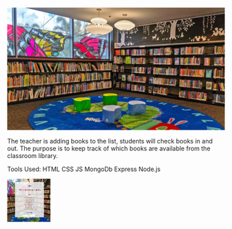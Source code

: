![Classroom Library](public/libKids.jpg)

The teacher is adding books to the list, students will check books in and out. The purpose is to keep track of which books are available from the classroom library.

Tools Used: HTML CSS JS MongoDb Express Node.js

<img src="/public/homeLib.PNG" alt="library" style="height: 100px; width:100px;"/>
